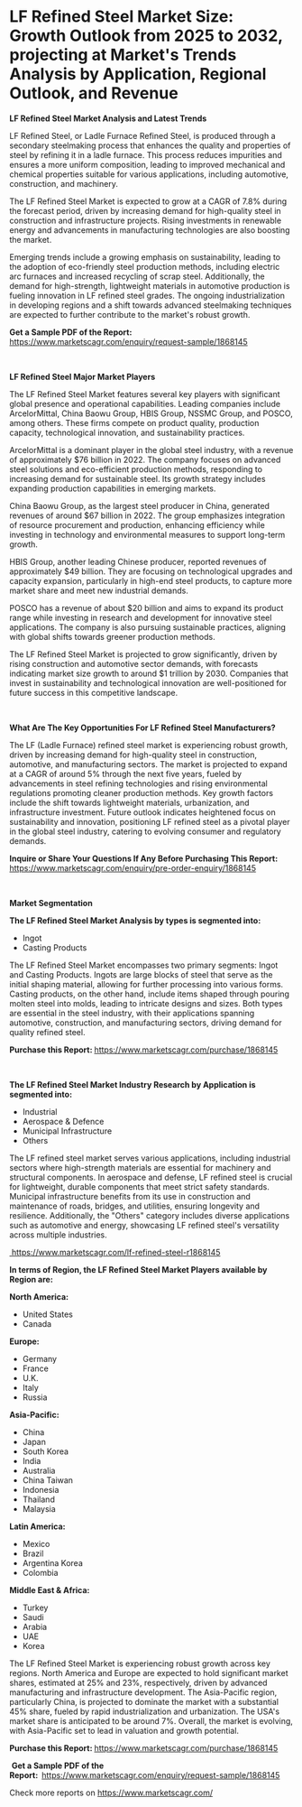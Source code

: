 <p><h1>LF Refined Steel Market Size: Growth Outlook from 2025 to 2032, projecting at Market's Trends Analysis by Application, Regional Outlook, and Revenue</h1></p><p><strong>LF Refined Steel Market Analysis and Latest Trends</strong></p>
<p><p>LF Refined Steel, or Ladle Furnace Refined Steel, is produced through a secondary steelmaking process that enhances the quality and properties of steel by refining it in a ladle furnace. This process reduces impurities and ensures a more uniform composition, leading to improved mechanical and chemical properties suitable for various applications, including automotive, construction, and machinery.</p><p>The LF Refined Steel Market is expected to grow at a CAGR of 7.8% during the forecast period, driven by increasing demand for high-quality steel in construction and infrastructure projects. Rising investments in renewable energy and advancements in manufacturing technologies are also boosting the market. </p><p>Emerging trends include a growing emphasis on sustainability, leading to the adoption of eco-friendly steel production methods, including electric arc furnaces and increased recycling of scrap steel. Additionally, the demand for high-strength, lightweight materials in automotive production is fueling innovation in LF refined steel grades. The ongoing industrialization in developing regions and a shift towards advanced steelmaking techniques are expected to further contribute to the market's robust growth.</p></p>
<p><strong>Get a Sample PDF of the Report:&nbsp;</strong> <a href="https://www.marketscagr.com/enquiry/request-sample/1868145?utm_campaign=2003&utm_medium=2&utm_source=Github&utm_content=ia&utm_term=04022025&utm_id=lf-refined-steel">https://www.marketscagr.com/enquiry/request-sample/1868145</a></p>
<p>&nbsp;</p>
<p><strong>LF Refined Steel Major Market Players</strong></p>
<p><p>The LF Refined Steel Market features several key players with significant global presence and operational capabilities. Leading companies include ArcelorMittal, China Baowu Group, HBIS Group, NSSMC Group, and POSCO, among others. These firms compete on product quality, production capacity, technological innovation, and sustainability practices.</p><p>ArcelorMittal is a dominant player in the global steel industry, with a revenue of approximately $76 billion in 2022. The company focuses on advanced steel solutions and eco-efficient production methods, responding to increasing demand for sustainable steel. Its growth strategy includes expanding production capabilities in emerging markets.</p><p>China Baowu Group, as the largest steel producer in China, generated revenues of around $67 billion in 2022. The group emphasizes integration of resource procurement and production, enhancing efficiency while investing in technology and environmental measures to support long-term growth.</p><p>HBIS Group, another leading Chinese producer, reported revenues of approximately $49 billion. They are focusing on technological upgrades and capacity expansion, particularly in high-end steel products, to capture more market share and meet new industrial demands.</p><p>POSCO has a revenue of about $20 billion and aims to expand its product range while investing in research and development for innovative steel applications. The company is also pursuing sustainable practices, aligning with global shifts towards greener production methods.</p><p>The LF Refined Steel Market is projected to grow significantly, driven by rising construction and automotive sector demands, with forecasts indicating market size growth to around $1 trillion by 2030. Companies that invest in sustainability and technological innovation are well-positioned for future success in this competitive landscape.</p></p>
<p>&nbsp;</p>
<p><strong>What Are The Key Opportunities For LF Refined Steel Manufacturers?</strong></p>
<p><p>The LF (Ladle Furnace) refined steel market is experiencing robust growth, driven by increasing demand for high-quality steel in construction, automotive, and manufacturing sectors. The market is projected to expand at a CAGR of around 5% through the next five years, fueled by advancements in steel refining technologies and rising environmental regulations promoting cleaner production methods. Key growth factors include the shift towards lightweight materials, urbanization, and infrastructure investment. Future outlook indicates heightened focus on sustainability and innovation, positioning LF refined steel as a pivotal player in the global steel industry, catering to evolving consumer and regulatory demands.</p></p>
<p><strong>Inquire or Share Your Questions If Any Before Purchasing This Report:</strong> <a href="https://www.marketscagr.com/enquiry/pre-order-enquiry/1868145?utm_campaign=2003&utm_medium=2&utm_source=Github&utm_content=ia&utm_term=04022025&utm_id=lf-refined-steel">https://www.marketscagr.com/enquiry/pre-order-enquiry/1868145</a></p>
<p>&nbsp;</p>
<p><strong>Market Segmentation</strong></p>
<p><strong>The LF Refined Steel Market Analysis by types is segmented into:</strong></p>
<p><ul><li>Ingot</li><li>Casting Products</li></ul></p>
<p><p>The LF Refined Steel Market encompasses two primary segments: Ingot and Casting Products. Ingots are large blocks of steel that serve as the initial shaping material, allowing for further processing into various forms. Casting products, on the other hand, include items shaped through pouring molten steel into molds, leading to intricate designs and sizes. Both types are essential in the steel industry, with their applications spanning automotive, construction, and manufacturing sectors, driving demand for quality refined steel.</p></p>
<p><strong>Purchase this Report:&nbsp;</strong><a href="https://www.marketscagr.com/purchase/1868145?utm_campaign=2003&utm_medium=2&utm_source=Github&utm_content=ia&utm_term=04022025&utm_id=lf-refined-steel">https://www.marketscagr.com/purchase/1868145</a></p>
<p>&nbsp;</p>
<p><strong>The LF Refined Steel Market Industry Research by Application is segmented into:</strong></p>
<p><ul><li>Industrial</li><li>Aerospace & Defence</li><li>Municipal Infrastructure</li><li>Others</li></ul></p>
<p><p>The LF refined steel market serves various applications, including industrial sectors where high-strength materials are essential for machinery and structural components. In aerospace and defense, LF refined steel is crucial for lightweight, durable components that meet strict safety standards. Municipal infrastructure benefits from its use in construction and maintenance of roads, bridges, and utilities, ensuring longevity and resilience. Additionally, the "Others" category includes diverse applications such as automotive and energy, showcasing LF refined steel's versatility across multiple industries.</p></p>
<p><a href="https://www.marketscagr.com/lf-refined-steel-r1868145?utm_campaign=2003&utm_medium=2&utm_source=Github&utm_content=ia&utm_term=04022025&utm_id=lf-refined-steel">&nbsp;https://www.marketscagr.com/lf-refined-steel-r1868145</a></p>
<p><strong>In terms of Region, the LF Refined Steel Market Players available by Region are:</strong></p>
<p>
    <p> <strong> North America: </strong>
        <ul>
            <li>United States</li>
            <li>Canada</li>
        </ul>
        </p> 
    <p> <strong> Europe: </strong>
        <ul>
            <li>Germany</li>
            <li>France</li>
            <li>U.K.</li>
            <li>Italy</li>
            <li>Russia</li>
        </ul>
        </p> 
    <p> <strong> Asia-Pacific: </strong>
        <ul>
            <li>China</li>
            <li>Japan</li>
            <li>South Korea</li>
            <li>India</li>
            <li>Australia</li>
            <li>China Taiwan</li>
            <li>Indonesia</li>
            <li>Thailand</li>
            <li>Malaysia</li>
        </ul>
        </p> 
    <p> <strong> Latin America: </strong>
        <ul>
            <li>Mexico</li>
            <li>Brazil</li>
            <li>Argentina Korea</li>
            <li>Colombia</li>
        </ul>
        </p> 
    <p> <strong> Middle East & Africa: </strong>
        <ul>
            <li>Turkey</li>
            <li>Saudi</li>
            <li>Arabia</li>
            <li>UAE</li>
            <li>Korea</li>
        </ul>
    </p>
    </p>
<p><p>The LF Refined Steel Market is experiencing robust growth across key regions. North America and Europe are expected to hold significant market shares, estimated at 25% and 23%, respectively, driven by advanced manufacturing and infrastructure development. The Asia-Pacific region, particularly China, is projected to dominate the market with a substantial 45% share, fueled by rapid industrialization and urbanization. The USA's market share is anticipated to be around 7%. Overall, the market is evolving, with Asia-Pacific set to lead in valuation and growth potential.</p></p>
<p><strong>Purchase this Report: </strong><a href="https://www.marketscagr.com/purchase/1868145?utm_campaign=2003&utm_medium=2&utm_source=Github&utm_content=ia&utm_term=04022025&utm_id=lf-refined-steel">https://www.marketscagr.com/purchase/1868145</a></p>
<p>&nbsp;<strong>Get a Sample PDF of the Report:&nbsp;&nbsp;</strong><a href="https://www.marketscagr.com/enquiry/request-sample/1868145?utm_campaign=2003&utm_medium=2&utm_source=Github&utm_content=ia&utm_term=04022025&utm_id=lf-refined-steel">https://www.marketscagr.com/enquiry/request-sample/1868145</a></p>
<p><strong></strong></p>
<p>Check more reports on <a href="https://www.marketscagr.com/?utm_campaign=2003&utm_medium=2&utm_source=Github&utm_content=ia&utm_term=04022025&utm_id=lf-refined-steel">https://www.marketscagr.com/</a></p>